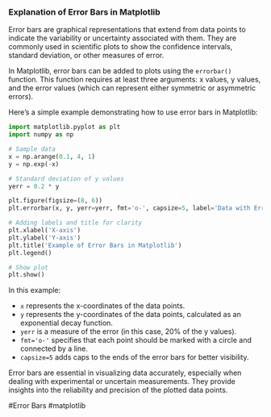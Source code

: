 ### Explanation of Error Bars in Matplotlib

Error bars are graphical representations that extend from data points to indicate the variability or uncertainty associated with them. They are commonly used in scientific plots to show the confidence intervals, standard deviation, or other measures of error.

In Matplotlib, error bars can be added to plots using the `errorbar()` function. This function requires at least three arguments: x values, y values, and the error values (which can represent either symmetric or asymmetric errors).

Here’s a simple example demonstrating how to use error bars in Matplotlib:

```python
import matplotlib.pyplot as plt
import numpy as np

# Sample data
x = np.arange(0.1, 4, 1)
y = np.exp(-x)

# Standard deviation of y values
yerr = 0.2 * y

plt.figure(figsize=(8, 6))
plt.errorbar(x, y, yerr=yerr, fmt='o-', capsize=5, label='Data with Error Bars')

# Adding labels and title for clarity
plt.xlabel('X-axis')
plt.ylabel('Y-axis')
plt.title('Example of Error Bars in Matplotlib')
plt.legend()

# Show plot
plt.show()
```

In this example:
- `x` represents the x-coordinates of the data points.
- `y` represents the y-coordinates of the data points, calculated as an exponential decay function.
- `yerr` is a measure of the error (in this case, 20% of the y values).
- `fmt='o-'` specifies that each point should be marked with a circle and connected by a line.
- `capsize=5` adds caps to the ends of the error bars for better visibility.

Error bars are essential in visualizing data accurately, especially when dealing with experimental or uncertain measurements. They provide insights into the reliability and precision of the plotted data points.

#Error Bars #matplotlib